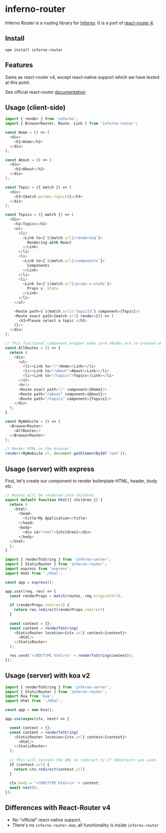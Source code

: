 # inferno-router

Inferno Router is a routing library for [Inferno](https://github.com/infernojs/inferno). It is a port of [react-router 4](https://reacttraining.com/react-router/).  

## Install

```
npm install inferno-router
```

## Features

Same as react-router v4, except react-native support which we have tested at this point.

See official react-router [documentation](https://reacttraining.com/react-router/native/guides/philosophy)


## Usage (client-side)

```js
import { render } from 'inferno';
import { BrowserRouter, Route, Link } from 'inferno-router';

const Home = () => (
  <div>
    <h2>Home</h2>
  </div>
);

const About = () => (
  <div>
    <h2>About</h2>
  </div>
);

const Topic = ({ match }) => (
  <div>
    <h3>{match.params.topicId}</h3>
  </div>
);

const Topics = ({ match }) => (
  <div>
    <h2>Topics</h2>
    <ul>
      <li>
        <Link to={`${match.url}/rendering`}>
          Rendering with React
        </Link>
      </li>
      <li>
        <Link to={`${match.url}/components`}>
          Components
        </Link>
      </li>
      <li>
        <Link to={`${match.url}/props-v-state`}>
          Props v. State
        </Link>
      </li>
    </ul>

    <Route path={`${match.url}/:topicId`} component={Topic}/>
    <Route exact path={match.url} render={() => (
      <h3>Please select a topic.</h3>
    )}/>
  </div>
);

// This functional component wrapper make sure vNodes are re-created when needed
const AllRoutes = () => {
  return (
    <div>
      <ul>
        <li><Link to="/">Home</Link></li>
        <li><Link to="/about">About</Link></li>
        <li><Link to="/topics">Topics</Link></li>
      </ul>
      <hr/>
      <Route exact path="/" component={Home}/>
      <Route path="/about" component={About}/>
      <Route path="/topics" component={Topics}/>
    </div>
  );
}

const MyWebsite = () => (
  <BrowserRouter>
    <AllRoutes/>
  </BrowserRouter>
);

// Render HTML on the browser
render(<MyWebsite />, document.getElementById('root'));
```


## Usage (server) with express

First, let's create our component to render boilerplate HTML, header, body etc.

```js
// Routes will be rendered into children
export default function Html({ children }) {
  return (
    <html>
      <head>
        <title>My Application</title>
      </head>
      <body>
        <div id="root">{children}</div>
      </body>
  </html>
  );
}
```

```js
import { renderToString } from 'inferno-server';
import { StaticRouter } from 'inferno-router';
import express from 'express';
import Html from './Html';

const app = express();

app.use((req, res) => {
  const renderProps = match(routes, req.originalUrl);
  
  if (renderProps.redirect) {
    return res.redirect(renderProps.redirect)
  }
    
  const context = {};
  const content = renderToString(
    <StaticRouter location={ctx.url} context={context}>
      <Html/>
    </StaticRouter>
  );

  res.send('<!DOCTYPE html>\n' + renderToString(content));
});
```

## Usage (server) with koa v2

```js
import { renderToString } from 'inferno-server';
import { StaticRouter } from 'inferno-router';
import Koa from 'koa';
import Html from './Html';

const app = new Koa();

app.use(async(ctx, next) => {

  const context = {};
  const content = renderToString(
    <StaticRouter location={ctx.url} context={context}>
      <Html/>
    </StaticRouter>
  );
    
  // This will contain the URL to redirect to if <Redirect> was used
  if (context.url) {
    return ctx.redirect(context.url)
  }
  
  ctx.body = '<!DOCTYPE html>\n' + content;
  await next();
});
```


## Differences with React-Router v4

* No "official" react-native support.
* There's no `inferno-router-dom`, all functionality is inside `inferno-router`
